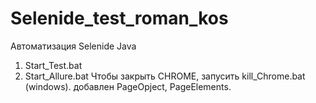 # Selenide_test_roman_kos
Автоматизация Selenide Java
1. Start_Test.bat
2. Start_Allure.bat
Чтобы закрыть CHROME, запусить kill_Chrome.bat (windows).
добавлен PageOpject, PageElements.
